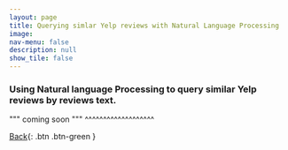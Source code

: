```yaml
---
layout: page
title: Querying simlar Yelp reviews with Natural Language Processing
image: 
nav-menu: false
description: null
show_tile: false
---
```


### Using Natural language Processing to query similar Yelp reviews by reviews text.

""" coming soon """
^^^^^^^^^^^^^^^^^^^

[Back](https://cvanchieri.github.io/DSPortfolio/a_machinelearning.html){: .btn .btn-green }
